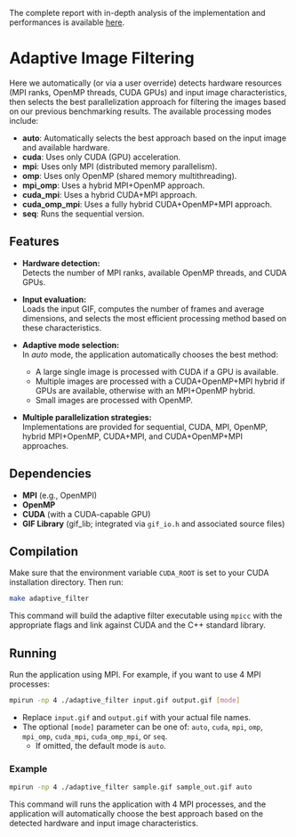 The complete report with in-depth analysis of the implementation and performances is available [here](./Parallel_project.pdf).


# Adaptive Image Filtering

Here we automatically (or via a user override) detects hardware resources (MPI ranks, OpenMP threads, CUDA GPUs) and input image characteristics, then selects the best parallelization approach for filtering the images based on our previous benchmarking results. The available processing modes include:

- **auto**: Automatically selects the best approach based on the input image and available hardware.
- **cuda**: Uses only CUDA (GPU) acceleration.
- **mpi**: Uses only MPI (distributed memory parallelism).
- **omp**: Uses only OpenMP (shared memory multithreading).
- **mpi_omp**: Uses a hybrid MPI+OpenMP approach.
- **cuda_mpi**: Uses a hybrid CUDA+MPI approach.
- **cuda_omp_mpi**: Uses a fully hybrid CUDA+OpenMP+MPI approach.
- **seq**: Runs the sequential version.

## Features

- **Hardware detection:**  
  Detects the number of MPI ranks, available OpenMP threads, and CUDA GPUs.
  
- **Input evaluation:**  
  Loads the input GIF, computes the number of frames and average dimensions, and selects the most efficient processing method based on these characteristics.
  
- **Adaptive mode selection:**  
  In *auto* mode, the application automatically chooses the best method:
  - A large single image is processed with CUDA if a GPU is available.
  - Multiple images are processed with a CUDA+OpenMP+MPI hybrid if GPUs are available, otherwise with an MPI+OpenMP hybrid.
  - Small images are processed with OpenMP.
  
- **Multiple parallelization strategies:**  
  Implementations are provided for sequential, CUDA, MPI, OpenMP, hybrid MPI+OpenMP, CUDA+MPI, and CUDA+OpenMP+MPI approaches.

## Dependencies

- **MPI** (e.g., OpenMPI)
- **OpenMP**
- **CUDA** (with a CUDA-capable GPU)
- **GIF Library** (gif_lib; integrated via `gif_io.h` and associated source files)

## Compilation

Make sure that the environment variable `CUDA_ROOT` is set to your CUDA installation directory. Then run:

```bash
make adaptive_filter
```

This command will build the adaptive filter executable using `mpicc` with the appropriate flags and link against CUDA and the C++ standard library.

## Running

Run the application using MPI. For example, if you want to use 4 MPI processes:

```bash
mpirun -np 4 ./adaptive_filter input.gif output.gif [mode]
```

- Replace `input.gif` and `output.gif` with your actual file names.
- The optional `[mode]` parameter can be one of: `auto`, `cuda`, `mpi`, `omp`, `mpi_omp`, `cuda_mpi`, `cuda_omp_mpi`, or `seq`.
  - If omitted, the default mode is `auto`.

### Example

```bash
mpirun -np 4 ./adaptive_filter sample.gif sample_out.gif auto
```

This command will runs the application with 4 MPI processes, and the application will automatically choose the best approach based on the detected hardware and input image characteristics.

